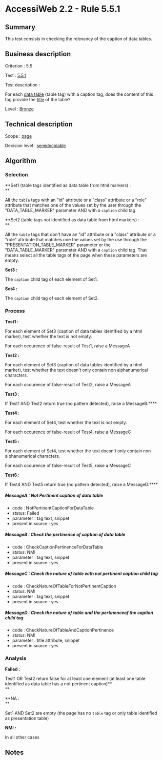 # AccessiWeb 2.2 - Rule 5.5.1

## Summary

This test consists in checking the relevancy of the caption of data
tables.

## Business description

Criterion : 5.5

Test : [5.5.1](http://accessiweb.org/index.php/accessiweb-22-english-version.html#test-5-5-1)

Test description :

For each [data
table](http://accessiweb.org/index.php/glossary-76.html#mTabDonnee)
(table tag) with a caption tag, does the content of this tag provide the
[title](http://accessiweb.org/index.php/glossary-76.html#mTitreTab) of
the table?

Level : [Bronze](/en/category/rules-design/accessiweb-11/level/bronze)

## Technical description

Scope : [page](/en/category/rules-design/accessiweb-11/scope/page)

Decision level :
[semidecidable](/en/category/rules-design/accessiweb-11/decision-level/semidecidable)

## Algorithm

### Selection

**Set1 (table tags identified as data table from html markers) : \
**

All the `table` tags with an "id" attribute or a "class" attribute or a
"role" attribute that matches one of the values set by the user through
the "DATA\_TABLE\_MARKER" parameter AND with a `caption` child tag.

**Set2 (table tags not identified as data table from html markers) :\
**

All the `table` tags that don't have an "id" attribute or a "class"
attribute or a "role" attribute that matches one the values set by the
use through the "PRESENTATION\_TABLE\_MARKER" parameter or the
"DATA\_TABLE\_MARKER" parameter AND with a `caption` child tag. That
means select all the table tags of the page when these parameters are
empty.

**Set3 :**

The `caption` child tag of each element of Set1.

**Set4 :**

The `caption` child tag of each element of Set2.

### Process

**Test1 :**

For each element of Set3 (caption of data tables identified by a html
marker), test whether the text is not empty.

For each occurence of false-result of Test1, raise a MessageA

**Test2 :**

For each element of Set3 (caption of data tables identified by a html
marker), test whether the text doesn't only contain non alphanumerical
characters.

For each occurence of false-result of Test2, raise a MessageA

**Test3 :**

If Test1 AND Test2 return true (no pattern detected), raise a
MessageB.****

**Test4 :**

For each element of Set4, test whether the text is not empty.

For each occurence of false-result of Test4, raise a MessageC

**Test5 :**

For each element of Set4, test whether the text doesn't only contain non
alphanumerical characters.

For each occurence of false-result of Test5, raise a MessageC

**Test6 :**

If Test4 AND Test5 return true (no pattern detected), raise a
MessageD.****

##### MessageA : Not Pertinent caption of data table

-   code : NotPertinentCaptionForDataTable
-   status: Failed
-   parameter : tag text, snippet
-   present in source : yes

##### MessageB : Check the pertinence of caption of data table

-   code : CheckCaptionPertinenceForDataTable
-   status: NMI
-   parameter : tag text, snippet
-   present in source : yes

##### MessageC : Check the nature of table with not pertinent caption child tag

-   code : CheckNatureOfTableForNotPertinentCaption
-   status: NMI
-   parameter : tag text, snippet
-   present in source : yes

##### MessageD : Check the nature of table and the pertinenceof the caption child tag

-   code : CheckNatureOfTableAndCaptionPertinence
-   status: NMI
-   parameter : title attribute, snippet
-   present in source : yes

### Analysis

**Failed :**

Test1 OR Test2 return false for at least one element (at least one table
identified as data table has a not pertinent caption)**\
**

**NA : \
**

Set1 AND Set2 are empty (the page has no `table` tag or only table
identified as presentation table)

**NMI :**

In all other cases

## Notes



